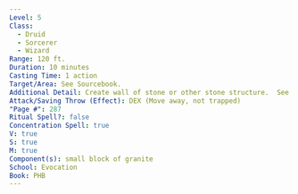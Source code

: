 ```yaml
---
Level: 5
Class:
  - Druid
  - Sorcerer
  - Wizard
Range: 120 ft.
Duration: 10 minutes
Casting Time: 1 action
Target/Area: See Sourcebook.
Additional Detail: Create wall of stone or other stone structure.  See Sourcebook.
Attack/Saving Throw (Effect): DEX (Move away, not trapped)
"Page #": 287
Ritual Spell?: false
Concentration Spell: true
V: true
S: true
M: true
Component(s): small block of granite
School: Evocation
Book: PHB
---
```

